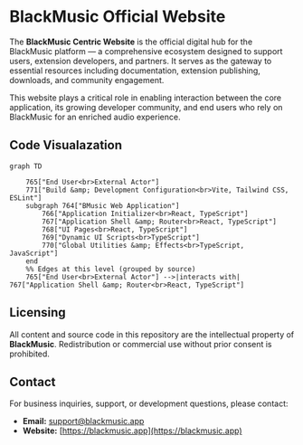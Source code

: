 # BlackMusic Official Website

The **BlackMusic Centric Website** is the official digital hub for the BlackMusic platform — a comprehensive ecosystem designed to support users, extension developers, and partners. It serves as the gateway to essential resources including documentation, extension publishing, downloads, and community engagement.

This website plays a critical role in enabling interaction between the core application, its growing developer community, and end users who rely on BlackMusic for an enriched audio experience.

## Code Visualazation
```mermaid
graph TD

    765["End User<br>External Actor"]
    771["Build &amp; Development Configuration<br>Vite, Tailwind CSS, ESLint"]
    subgraph 764["BMusic Web Application"]
        766["Application Initializer<br>React, TypeScript"]
        767["Application Shell &amp; Router<br>React, TypeScript"]
        768["UI Pages<br>React, TypeScript"]
        769["Dynamic UI Scripts<br>TypeScript"]
        770["Global Utilities &amp; Effects<br>TypeScript, JavaScript"]
    end
    %% Edges at this level (grouped by source)
    765["End User<br>External Actor"] -->|interacts with| 767["Application Shell &amp; Router<br>React, TypeScript"]
```

## Licensing

All content and source code in this repository are the intellectual property of **BlackMusic**. Redistribution or commercial use without prior consent is prohibited.

## Contact

For business inquiries, support, or development questions, please contact:

* **Email:** [support@blackmusic.app](mailto:support@blackmusic.app)
* **Website:** [https://blackmusic.app](https://blackmusic.app)


